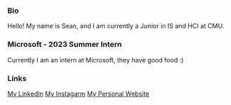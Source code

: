 ### Bio
Hello! My name is Sean, and I am currently a Junior in IS and HCI at CMU.

### Microsoft - 2023 Summer Intern
Currently I am an intern at Microsoft, they have good food :)

### Links
[My LinkedIn](https://www.linkedin.com/feed/)
[My Instagarm](https://www.linkedin.com/feed/)
[My Personal Website](https://www.linkedin.com/feed/)

